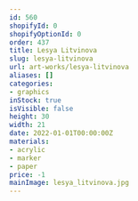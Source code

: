 ```yaml
---
id: 560
shopifyId: 0
shopifyOptionId: 0
order: 437
title: Lesya Litvinova
slug: lesya-litvinova
url: art-works/lesya-litvinova
aliases: []
categories:
- graphics
inStock: true
isVisible: false
height: 30
width: 21
date: 2022-01-01T00:00:00Z
materials:
- acrylic
- marker
- paper
price: -1
mainImage: lesya_litvinova.jpg
---
```

